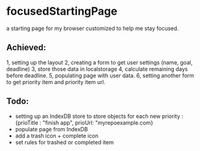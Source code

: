 # focusedStartingPage
a starting page for my browser customized to help me stay focused.


## Achieved:

1,  setting up the layout
2,  creating a form to get user settings (name, goal, deadline)
3,  store those data in localstorage
4,  calculate remaining days before deadline.
5,  populating page with user data.
6,  setting another form to get priority item and priority item url.


## Todo:

* setting up an IndexDB store to store objects for each new priority :{prioTitle : "finish app", prioUrl: "myrepoexample.com}
* populate page from IndexDB
* add a trash icon + complete icon
* set rules for trashed or completed item
